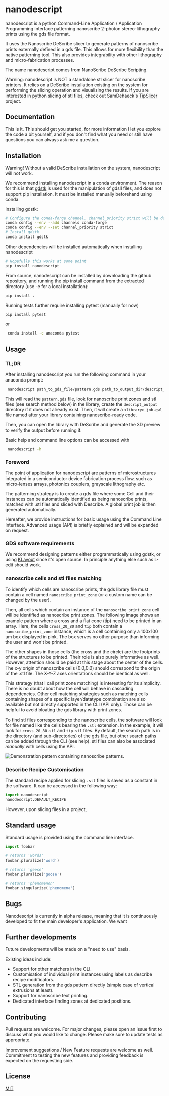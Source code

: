 # nanodescript

nanodescript is a python Command-Line Application / Application Programming interface
patterning nanoscribe 2-photon stereo-lithography prints using the gds file format.

It uses the Nanoscribe DeScribe slicer to generate patterns of nanoscribe prints 
externally defined in a gds file. This allows for more flexibility than the 
native patterning tool. This also provides integrability with other lithography and
micro-fabrication processes. 

The name nanodescript comes from NanoScribe DeScribe Scripting. 

Warning: nanodescript is NOT a standalone stl slicer for nanoscribe printers. It relies
on a DeScribe installation existing on the system for performing the slicing operation and visualising 
the results. If you are interested in python slicing of stl files, check out SamDehaeck's
[TipSlicer](https://github.com/SamDehaeck/TipSlicer) project.

## Documentation

This is it. This should get you started, for more information I let you explore the code a bit yourself,
and if you don't find what you need or still have questions you can always ask me a question.

## Installation

Warning! Without a valid DeScribe installation on the system, nanodescript will not work.

We recommend installing nanodescript in a conda environment.
The reason for this is that [gdstk](https://heitzmann.github.io/gdstk/) is used for the
manipulation of gdsII files, and does not support pip installation. It must be installed
manually beforehand using conda.

Installing gdstk:
```bash
# Configure the conda-forge channel. channel_priority strict will be default in conda 5
conda config --env --add channels conda-forge
conda config --env --set channel_priority strict
# Install gdstk
conda install gdstk
```

Other dependencies will be installed automatically when installing nanodescript

```bash
# Hopefully this works at some point
pip install nanodescript
```

From source, nanodescript can be installed by downloading the github repository, and
running the pip install command from the extracted directory (use -e for a local installation):

```bash
pip install .
```

Running tests further require installing pytest (manually for now)

```bash
pip install pytest
```

or 

```bash
 conda install -c anaconda pytest 
```

## Usage

### TL;DR

After installing nanodescript you run the following command in your anaconda prompt:

```bash
 nanodescript path_to_gds_file/pattern.gds path_to_output_dir/descript_output
```

This will read the `pattern.gds` file, look for nanoscribe print zones and stl files 
(see search method below) in the library, create the `descript_output` directory
if it does not already exist. Then, it will create a `<library>_job.gwl` file named after your library
containing nanoscribe-ready code.

Then, you can open the library with DeScribe and generate the 3D preview to verify the output
before running it.

Basic help and command line options can be accessed with

```bash
 nanodescript -h
```

### Foreword

The point of application for nanodescript are patterns of microstructures integrated in a 
semiconductor device fabrication process flow, such as micro-lenses arrays,
photonics couplers, grayscale lithography etc. 

The patterning strategy is to create a gds file where some Cell and their Instances can be
automatically identified as being nanoscribe prints, matched with .stl files and sliced with Describe. 
A global print job is then generated automatically.

Hereafter, we provide instructions for basic usage using the Command Line Interface. Advanced
usage (API) is briefly explained and will be expanded on request.

### GDS software requirements

We recommend designing patterns either programmatically using gdstk, or
using [KLayout](https://www.klayout.de/) since it's open source. In
principle anything else such as L-edit should work.

### nanoscribe cells and stl files matching

To identify which cells are nanoscribe prints, the gds library file must contain a 
cell named `nanoscribe_print_zone` (or a custom name can be changed by the user).

Then, all cells which contain an instance of the `nanoscribe_print_zone` cell will be
identified as nanoscribe print zones. The following image shows an example pattern where
a cross and a flat cone (tip) need to be printed in an array. Here, the cells 
`cross_20_80` and `tip` both contain a `nanoscribe_print_zone` instance, which is
a cell containing only a 100x100 um box displayed in pink. The box serves no other 
purpose than informing the user and won't be printed. 

The other shapes in those cells (the cross and the circle) are the footprints of the structures 
to be printed. Their role is also purely informative as well. However, attention should
be paid at this stage about the center of the cells. The x-y origin of nanoscribe cells (0.0,0.0)
should correspond to the origin of the .stl file. The X-Y-Z axes orientations should be identical as well.

This strategy (that I call print zone matching) is interesting for its simplicity. There is no 
doubt about how the cell will behave in cascading dependencies. Other cell matching strategies 
such as matching cells containing shapes of a specific layer/datatype combination are also 
available but not directly supported in the CLI (API only). Those can be helpful to avoid bloating
the gds library with print zones.

To find stl files corresponding to the nanoscribe cells, the software will look for file named
like the cells bearing the `.stl` extension. In the example, it will look for `cross_20_80.stl` and 
`tip.stl` files. By default, the search path is in the directory (and sub-directories) of 
the gds file, but other search paths can be added through the CLI (see help). stl files can
also be associated _manually_ with cells using the API.

![Demonstration pattern containing nanoscribe patterns.](https://github.com/LMSC-NTappy/nanodescript/blob/master/media/demo_pattern.PNG?raw=true)

### Describe Recipe Customisation

The standard recipe applied for slicing `.stl` files is saved as a constant in the software.
It can be accessed in the following way:

```python
import nanodescript
nanodescript.DEFAULT_RECIPE
```

However, upon slicing files in a project, 


## Standard usage

Standard usage is provided using the command line interface. 

```python
import foobar

# returns 'words'
foobar.pluralize('word')

# returns 'geese'
foobar.pluralize('goose')

# returns 'phenomenon'
foobar.singularize('phenomena')
```

## Bugs

Nanodescript is currently in alpha release, meaning that it is continuously developed
to fit the main developer's application. We want 

## Further developments

Future developments will be made on a "need to use" basis. 

Existing ideas include:
- Support for other matchers in the CLI.
- Customisation of individual print instances using labels as describe recipe modificators.
- STL generation from the gds pattern directly (simple case of vertical extrusions at least).
- Support for nanoscribe text printing.
- Dedicated interface finding zones at dedicated positions.


## Contributing
Pull requests are welcome. For major changes, please open an issue first to discuss 
what you would like to change. Please make sure to update tests as appropriate. 

Improvement suggestions / New Feature requests are welcome as well. Commitment to testing 
the new features and providing feedback is expected on the requesting side.

## License
[MIT](https://choosealicense.com/licenses/mit/)
